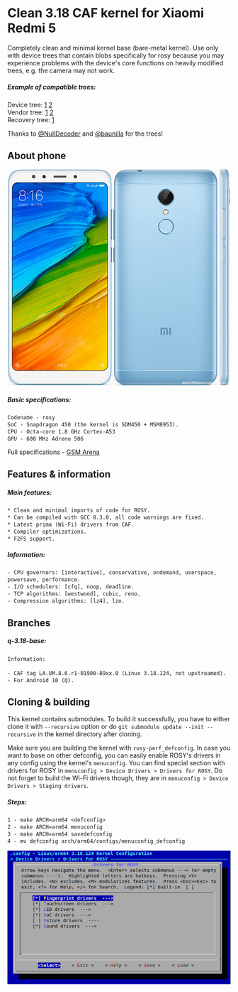 # Clean 3.18 CAF kernel for Xiaomi Redmi 5

Completely clean and minimal kernel base (bare-metal kernel). Use only with device trees that contain blobs specifically for rosy because you may experience problems with the device's core functions on heavily modified trees, e.g. the camera may not work.

##### Example of compatible trees:

Device tree: [1](https://github.com/NullDecoder/android_device_xiaomi_rosy.git) [2](https://github.com/baunilla/android_device_xiaomi_rosy.git)\
Vendor tree: [1](https://github.com/NullDecoder/android_vendor_xiaomi_rosy.git) [2](https://github.com/baunilla/android_vendor_xiaomi_rosy.git)\
Recovery tree: [1](https://github.com/NullDecoder/android_recovery_xiaomi_rosy.git)

Thanks to [@NullDecoder](https://github.com/NullDecoder) and [@baunilla](https://github.com/baunilla) for the trees!

## About phone

![phone](rosy.jpg)

##### Basic specifications:

```
Codename - rosy
SoC - Snapdragon 450 (the kernel is SDM450 + MSM8953).
CPU - Octa-core 1.8 GHz Cortex-A53
GPU - 600 MHz Adreno 506
```

Full specifications - [GSM Arena](https://www.gsmarena.com/xiaomi_redmi_5-8768.php)

## Features & information

##### Main features:
```
* Clean and minimal imports of code for ROSY.
* Can be compiled with GCC 8.3.0, all code warnings are fixed.
* Latest prima (Wi-Fi) drivers from CAF.
* Compiler optimizations.
* F2FS support.
```

##### Information:
```
- CPU governors: [interactive], conservative, ondemand, userspace, powersave, performance.
- I/O schedulers: [cfq], noop, deadline.
- TCP algorithms: [westwood], cubic, reno.
- Compression algorithms: [lz4], lzo.
```

## Branches

##### q-3.18-base:
```
Information:

- CAF tag LA.UM.8.6.r1-01900-89xx.0 (Linux 3.18.124, not upstreamed).
- For Android 10 (Q).
```

## Cloning & building

This kernel contains submodules. To build it successfully, you have to either clone it with `--recursive` option or do `git submodule update --init --recursive` in the kernel directory after cloning.

Make sure you are building the kernel with `rosy-perf_defconfig`. In case you want to base on other defconfig, you can easily enable ROSY's drivers in any config using the kernel's `menuconfig`. You can find special section with drivers for ROSY in `menuconfig > Device Drivers > Drivers for ROSY`. Do not forget to build the Wi-Fi drivers though, they are in `menuconfig > Device Drivers > Staging drivers`.

##### Steps:
```
1 - make ARCH=arm64 <defconfig>
2 - make ARCH=arm64 menuconfig
3 - make ARCH=arm64 savedefconfig
4 - mv defconfig arch/arm64/configs/menuconfig_defconfig
```

![rosymenu](menu.png)
